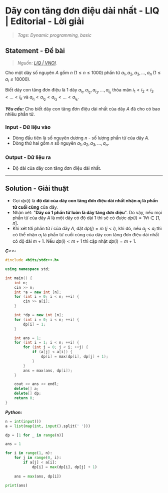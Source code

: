 
# Dãy con tăng đơn điệu dài nhất - LIQ | Editorial - Lời giải

> *Tags: Dynamic programming, basic*

## Statement - Đề bài

> *Nguồn: [LIQ | VNOI](https://oj.vnoi.info/problem/liq).*

Cho một dãy số nguyên $A$ gồm $n \; (1 \le n \le 1000)$ phần tử $a_1, a_2, a_3, \ldots, a_n \; (1 \le a_i \le 10000)$.

Biết dãy con tăng đơn điệu là $1$ dãy $a_{i_1}, a_{i_2}, a_{i_3}, \ldots, a_{i_k}$ thỏa mãn $i_1 < i_2 < i_3 < \ldots < i_k$ và $a_{i_1} < a_{i_2} < a_{i_3} < \ldots < a_{i_k}$.

***Yêu cầu:*** Cho biết dãy con tăng đơn điệu dài nhất của dãy $A$ đã cho có bao nhiêu phần tử.

### Input - Dữ liệu vào

- Dòng đầu tiên là số nguyên dương $n$ - số lượng phần tử của dãy $A$.
- Dòng thứ hai gồm $n$ số nguyên $a_1, a_2, a_3, \ldots, a_n$.

### Output - Dữ liệu ra

- Độ dài của dãy con tăng đơn điệu dài nhất.

---

## Solution - Giải thuật

- Gọi $dp(i)$ là **độ dài của dãy con tăng đơn điệu dài nhất nhận $a_i$ là phần tử cuối cùng** của dãy.
- Nhận xét: "**Dãy có $1$ phần tử luôn là dãy tăng đơn điệu**". Do vậy, nếu mọi phần tử của dãy $A$ là một dãy có độ dài $1$ thì sẽ có được $dp(i) = 1 \forall i \in [1, n]$.
- Khi xét tới phần tử $i$ của dãy $A$, đặt $dp(j) = m \; (j < i)$, khi đó, nếu $a_j < a_i$ thì có thể nhận $a_i$ là phần tử cuối cùng của dãy con tăng đơn điệu dài nhất có độ dài $m + 1$. Nếu $dp(i) < m + 1$ thì cập nhật $dp(i) = m + 1$.

***C++:***

```cpp
#include <bits/stdc++.h>

using namespace std;

int main() {
    int n;
    cin >> n;
    int *a = new int [n];
    for (int i = 0; i < n; ++i) {
        cin >> a[i];
    }

    int *dp = new int [n];
    for (int i = 0; i < n; ++i) {
        dp[i] = 1;
    }

    int ans = 1;
    for (int i = 1; i < n; ++i) {
        for (int j = 0; j < i; ++j) {
            if (a[j] < a[i]) {
                dp[i] = max(dp[i], dp[j] + 1);
            }
        }
        ans = max(ans, dp[i]);
    }

    cout << ans << endl;
    delete[] a;
    delete[] dp;
    return 0;
}
```

***Python:***

```py
n = int(input())
a = list(map(int, input().split(' ')))

dp = [1 for _ in range(n)]

ans = 1

for i in range(1, n):
    for j in range(0, i):
        if a[j] < a[i]:
            dp[i] = max(dp[i], dp[j] + 1)
    
    ans = max(ans, dp[i])

print(ans)
```